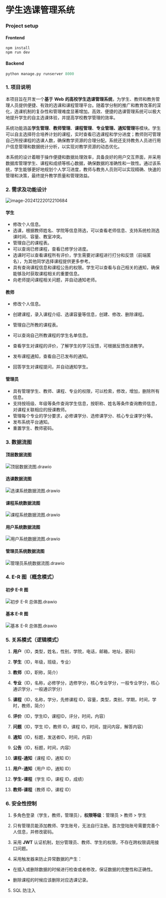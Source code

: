 # 学生选课管理系统
###  Project setup
#### Frontend

```vue
npm install
npm run dev
```

#### Backend

```python
python manage.py runserver 8000
```

### 1. 项目说明

本项目旨在开发一个**基于** **Web** **的高校学生选课管理系统**，为学生、教师和教务管理人员提供便捷、有效的选课和课程管理平台。随着学分制的推广和教育改革的深化，选课机制的复杂性和管理难度显著增加。高效、便捷的选课管理系统可以极大地提升学生的自主选课体验，并提高学校教学管理的效率。

系统功能涵盖**学生管理**、**教师管理**、**课程管理**、**专业管理、通知管理**等模块。学生可以自主选择符合培养计划的课程，实时查看已选课程和学分进度；教师则可管理自己所授课程的选课人数，确保教学资源的合理分配。系统还支持教务人员进行用户信息管理和数据统计分析，以实现对教学资源的动态优化。

本系统的设计着眼于操作便捷和数据处理效率，具备良好的用户交互界面，并采用数据库管理学生、课程和成绩等核心数据，确保数据的准确性和一致性。通过该系统，学生能够更好地规划个人学习进度，教师与教务人员则可以实现精确、快速的管理和决策，最终提升教学质量和管理效益。



### 2. 需求及功能设计

![image-20241222012210684](assets/image-20241222012210684.png)

#### 学生

-  修改个人信息。
- 选课，根据教师姓名、学院等信息筛选，可以查看老师信息、支持系统检测选课时间、容量、教室冲突。
- 管理自己的课程表。
- 可以查询已修课程，查看已修学分进度。
- 选课时可以查看课程所有评价，学生需要对课程进行打分和反馈（前端匿名），为其他同学选择课程提供更多参考。
- 具有查询课程信息和课程公告的权限。学生可以查看与自己相关的通知，确保能够及时获取课程相关的重要信息。
- 向老师提问课程相关问题，并自动通知老师。

#### 教师

-  修改个人信息。

- 创建课程，录入课程介绍、选课容量等信息，创建、修改、删除课程。

- 管理自己所教的课程表。

- 可以查询自己所教课程的学生名单信息。

- 查看学生对课程的评价，了解学生的学习反馈，可根据反馈改进教学。

- 发布课程通知，查看自己已发布的通知。

- 回答学生对课程提问，并自动通知学生。

#### 管理员

- 具有管理学生、教师、课程、专业的权限，可以检索，修改，增加，删除所有信息。
- 支持按班级、年级等条件查询学生信息，按职称、姓名等条件查询教师信息，对课程关联相应的授课教师。
- 管理每个专业的学分要求，必修课学分、选修课学分、核心专业课学分等。
- 发布系统平台通知。
- 重置学生、教师密码。



### 3. 数据流图

#### 顶层数据流图

![顶层数据流图.drawio](assets/顶层数据流图.drawio.svg)

#### 选课数据流图

![选课系统数据流图.drawio](assets/选课系统数据流图.drawio.svg)

#### 课程系统数据流图

![课程系统数据流图.drawio](assets/课程系统数据流图.drawio.svg)

#### 用户系统数据流图

![用户系统数据流图.drawio](assets/用户系统数据流图.drawio.svg)

#### 管理员系统数据流图

![管理员系统数据流图.drawio](assets/管理员系统数据流图.drawio.svg)



### 4. E-R 图（概念模式）

#### 初步 E-R 图

![初步 E-R 总体图.drawio](assets/初步E-R.drawio.png)

#### 基本 E-R 图

![基本 E-R 总体图.drawio](assets/基本E-R.drawio.png)

### 5. 关系模式（逻辑模式）

1. **用户**（ID，类型，姓名，性别，学院，电话，邮箱，地址，密码）

2. **学生**（ID，年级，班级，专业）

3. **教师**（ID，职称，简介）

4. **专业**（ID，名称，必修学分，选修学分，核心专业学分，一般专业学分，核心通识学分，一般通识学分）

5. **课程**（ID，名称，学分，先修课程 ID，容量，类型，类别，学期，时间，学时，教师，简介）

6. **评价**（ID，学生ID，课程ID，评分，时间，内容）

7. **问题**（ID，学生 ID，教师 ID，课程 ID，时间，提问内容，解答内容）

8. **通知**（ID，标题，发送者ID，时间，内容）

9. **公告**（ID，标题，时间，内容）

10. **课程-通知**（课程 ID，通知 ID）

11. **用户-通知**（用户 ID，通知 ID）

12. **学生-课程**（学生 ID，课程 ID，成绩）

13. **教师-课程**（教师 ID，课程 ID）

### 6. 安全性控制

1. 多角色登录（学生，教师，管理员），**权限等级**：管理员 > 教师 > 学生

2. 只有管理员能添加教师、学生账号，无法自行注册。首次登陆账号需要完善个人信息，并修改密码。

3. 采用 **JWT** 认证机制，划分管理员、教师、学生的权限，不存在跨权限调用接口问题。

4. 采用触发器来防止异常数据的产生：

  - 在插入或删除数据的时候进行检查或者修改，保证数据的完整性和正确性。

  - 删除课程的时候应该删除对应选课记录。

5. SQL 防注入